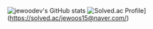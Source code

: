 ![jewoodev's GitHub stats](https://github-readme-stats.vercel.app/api?username=jewoodev&show_icons=true&theme=dark)
![Solved.ac Profile](http://mazassumnida.wtf/api/v2/generate_badge?boj=jewoos15@naver.com)](https://solved.ac/jewoos15@naver.com/)
